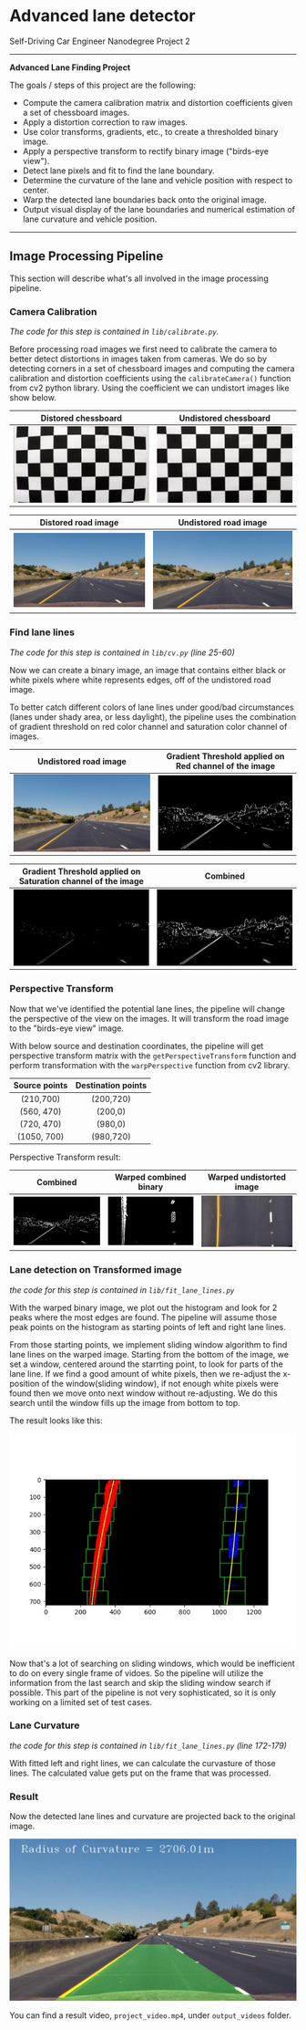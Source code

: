 # Advanced lane detector

Self-Driving Car Engineer Nanodegree Project 2

---

**Advanced Lane Finding Project**

The goals / steps of this project are the following:

* Compute the camera calibration matrix and distortion coefficients given a set of chessboard images.
* Apply a distortion correction to raw images.
* Use color transforms, gradients, etc., to create a thresholded binary image.
* Apply a perspective transform to rectify binary image ("birds-eye view").
* Detect lane pixels and fit to find the lane boundary.
* Determine the curvature of the lane and vehicle position with respect to center.
* Warp the detected lane boundaries back onto the original image.
* Output visual display of the lane boundaries and numerical estimation of lane curvature and vehicle position.


[//]: # (Image References)
[calibration1]: ./camera_cal/calibration1.jpg "calibration1"
[undistorted_calibration1]: ./output_images/undistorted_calibration1.jpg "undistorted_calibration1"
[road]: ./test_images/straight_lines1.jpg "Distored Road image"
[undistorted_road]: ./output_images/undistorted_road.jpg "Undistorted Road image"
[sobel_red]: ./output_images/sobel_red.jpg "Red Channel Threshold"
[saturation_thresh]: ./output_images/saturation_thresh.jpg "Saturation Threshold"
[combined]: ./output_images/combined.jpg "Combined Threshold"
[warped]: ./output_images/warped.jpg "Warped Combined Binary"
[warped_n]: ./output_images/warped_n.jpg "Warped Original"
[fit]: ./output_images/fit.jpg "Fitted Lane Lines"
[result]: ./output_images/processed_straight_lines1.jpg "Result"

---

## Image Processing Pipeline

This section will describe what's all involved in the image processing pipeline.

### Camera Calibration

*The code for this step is contained in `lib/calibrate.py`.*

Before processing road images we first need to calibrate the camera to better detect distortions in images taken from cameras. We do so by detecting corners in a set of chessboard images and computing the camera calibration and distortion coefficients using the `calibrateCamera()` function from cv2 python library. Using the coefficient we can undistort images like show below.

Distored chessboard        |  Undistored chessboard
:-------------------------:|:-------------------------:
![alt text][calibration1]  |  ![alt text][undistorted_calibration1]


Distored road image        |  Undistored road image
:-------------------------:|:-------------------------:
![alt text][road]          |  ![alt text][undistorted_road]

### Find lane lines

*The code for this step is contained in `lib/cv.py` (line 25-60)*

Now we can create a binary image, an image that contains either black or white pixels where white represents edges, off of the undistored road image.

To better catch different colors of lane lines under good/bad circumstances (lanes under shady area, or less daylight), the pipeline uses the combination of gradient threshold on red color channel and saturation color channel of images.

Undistored road image            |  Gradient Threshold applied on Red channel of the image
:-------------------------------:|:--------------------------------------------------------:
![alt text][undistorted_road]    |  ![alt text][sobel_red]

Gradient Threshold applied on Saturation channel of the image            |  Combined
:-----------------------------------------------------------------------:|:----------------:
![alt text][saturation_thresh]                                           |  ![alt text][combined]

### Perspective Transform

Now that we've identified the potential lane lines, the pipeline will change the perspective of the view on the images. It will transform the road image to the "birds-eye view" image.

With below source and destination coordinates, the pipeline will get perspective transform matrix with the `getPerspectiveTransform` function and perform transformation with the `warpPerspective` function from cv2 library.

Source points         |  Destination points
:--------------------:|:-------------------------:
| (210,700)           |  (200,720)
| (560, 470)          |  (200,0)
| (720, 470)          |  (980,0)
| (1050, 700)         |  (980,720)

Perspective Transform result:

Combined                   |  Warped combined binary   | Warped undistorted image
:-------------------------:|:-------------------------:|:-------------------------:
![alt text][combined]      |  ![alt text][warped]      | ![alt text][warped_n]

### Lane detection on Transformed image

*the code for this step is contained in `lib/fit_lane_lines.py`*

With the warped binary image, we plot out the histogram and look for 2 peaks where the most edges are found. The pipeline will assume those peak points on the histogram as starting points of left and right lane lines.

From those starting points, we implement sliding window algorithm to find lane lines on the warped image. Starting from the bottom of the image, we set a window, centered around the starrting point, to look for parts of the lane line. If we find a good amount of white pixels, then we re-adjust the x-position of the window(sliding window), if not enough white pixels were found then we move onto next window without re-adjusting. We do this search until the window fills up the image from bottom to top.

The result looks like this:

![alt text][fit]

Now that's a lot of searching on sliding windows, which would be inefficient to do on every single frame of vidoes. So the pipeline will utilize the information from the last search and skip the sliding window search if possible. This part of the pipeline is not very sophisticated, so it is only working on a limited set of test cases.

### Lane Curvature

*the code for this step is contained in `lib/fit_lane_lines.py` (line 172-179)*

With fitted left and right lines, we can calculate the curvasture of those lines. The calculated value gets put on the frame that was processed.

### Result

Now the detected lane lines and curvature are projected back to the original image.

![alt text][result]

You can find a result video, `project_video.mp4`, under `output_videos` folder.




